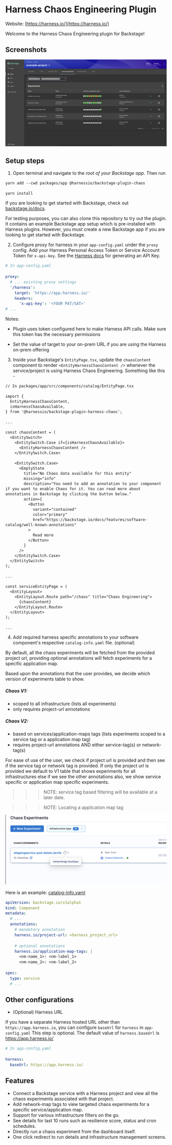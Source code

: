 # Harness Chaos Engineering Plugin

Website: [https://harness.io/](https://harness.io/)

Welcome to the Harness Chaos Engineering plugin for Backstage!

## Screenshots

<img src="./src/assets/chaos-experiments.png" />

## Setup steps

1. Open terminal and navigate to the _root of your Backstage app_. Then run

```
yarn add --cwd packages/app @harnessio/backstage-plugin-chaos

yarn install
```

If you are looking to get started with Backstage, check out [backstage.io/docs](https://backstage.io/docs/getting-started/).

For testing purposes, you can also clone this repository to try out the plugin. It contains an example Backstage app setup which is pre-installed with Harness plugins. However, you must create a new Backstage app if you are looking to get started with Backstage.

2. Configure proxy for harness in your `app-config.yaml` under the `proxy` config. Add your Harness Personal Access Token or Service Account Token for `x-api-key`. See the [Harness docs](https://docs.harness.io/article/tdoad7xrh9-add-and-manage-api-keys) for generating an API Key.

```yaml
# In app-config.yaml

proxy:
  # ... existing proxy settings
  '/harness':
    target: 'https://app.harness.io/'
    headers:
      'x-api-key': '<YOUR PAT/SAT>'
# ...
```

Notes:

- Plugin uses token configured here to make Harness API calls. Make sure this token has the necessary permissions

- Set the value of target to your on-prem URL if you are using the Harness on-prem offering

3. Inside your Backstage's `EntityPage.tsx`, update the `chaosContent` component to render `<EntityHarnessChaosContent />` whenever the service/project is using Harness Chaos Engineering. Something like this -

```tsx
// In packages/app/src/components/catalog/EntityPage.tsx

import {
  EntityHarnessChaosContent,
  isHarnessChaosAvailable,
} from '@harnessio/backstage-plugin-harness-chaos';

...

const chaosContent = (
  <EntitySwitch>
    <EntitySwitch.Case if={isHarnessChaosAvailable}>
      <EntityHarnessChaosContent />
    </EntitySwitch.Case>

    <EntitySwitch.Case>
      <EmptyState
        title="No Chaos data available for this entity"
        missing="info"
        description="You need to add an annotation to your component if you want to enable Chaos for it. You can read more about annotations in Backstage by clicking the button below."
        action={
          <Button
            variant="contained"
            color="primary"
            href="https://backstage.io/docs/features/software-catalog/well-known-annotations"
          >
            Read more
          </Button>
        }
      />
    </EntitySwitch.Case>
  </EntitySwitch>
);

...

const serviceEntityPage = (
  <EntityLayout>
    <EntityLayout.Route path="/chaos" title="Chaos Engineering">
      {chaosContent}
    </EntityLayout.Route>
  </EntityLayout>
);

...

```

4. Add required harness specific annotations to your software component's respective `catalog-info.yaml` file. (optional)

By default, all the chaos experiments will be fetched from the provided project url, providing optional annotations will fetch experiments for a specific application map.

Based upon the annotations that the user provides, we decide which version of experiments table to show.

##### Chaos V1:
- scoped to all infrastructure (lists all experiments)
- only requires project-url annotations

##### Chaos V2:
 - based on services/application-maps tags (lists experiments scoped to a service tag or a application map tag)
- requires project-url annotations AND either service-tag(s) or network-tag(s)

For ease of use of the user, we check if project url is provided and then see if the service tag or network tag is provided.
If only the project url is provided we default to V1 table that shows experiments for all infrastructures else if we see the other annotations also, we show service specific or application map specific experiments.

>>> NOTE: service tag based filtering will be available at a later date.

>>> NOTE: Locating a application map tag

<img src="./src/assets/application-map-tags.png" />

Here is an example: [catalog-info.yaml](../../examples/catalog-harness-chaos.yaml)

```yaml
apiVersion: backstage.io/v1alpha1
kind: Component
metadata:
  # ...
  annotations:
    # mandatory annotation
    harness.io/project-url: <harness_project_url>

    # optional annotations
    harness.io/application-map-tags: |
      <nm-name_1>: <nm-label_1>
      <nm-name_2>: <nm-label_2>

spec:
  type: service
  # ...
```


## Other configurations

- (Optional) Harness URL

If you have a separate Harness hosted URL other than `https://app.harness.io`, you can configure `baseUrl` for `harness` in `app-config.yaml` This step is optional. The default value of `harness.baseUrl` is https://app.harness.io/

```yaml
# In app-config.yaml

harness:
  baseUrl: https://app.harness.io/
```

## Features

- Connect a Backstage service with a Harness project and view all the chaos experiments associated with that project.
- Add network-map tags to view targeted chaos experiments for a specific service/application map.
- Support for various infrastructure filters on the go.
- See details for last 10 runs such as resilience score, status and cron schedules.
- Directly run a chaos experiment from the dashboard itself.
- One click redirect to run details and infrastructure management screens.
